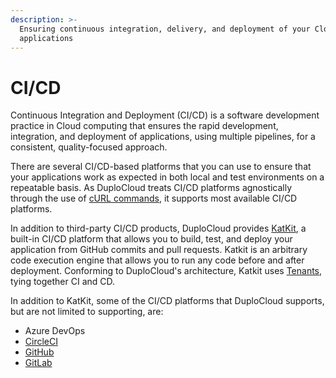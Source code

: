 ```yaml
---
description: >-
  Ensuring continuous integration, delivery, and deployment of your Cloud
  applications
---
```


# CI/CD

Continuous Integration and Deployment (CI/CD) is a software development practice in Cloud computing that ensures the rapid development, integration, and deployment of applications, using multiple pipelines, for a consistent, quality-focused approach.&#x20;

There are several CI/CD-based platforms that you can use to ensure that your applications work as expected in both local and test environments on a repeatable basis. As DuploCloud treats CI/CD platforms agnostically through the use of [cURL commands](https://en.wikipedia.org/wiki/CURL), it supports most available CI/CD platforms.

In addition to third-party CI/CD products, DuploCloud provides [KatKit](katkit/), a built-in CI/CD platform that allows you to build, test, and deploy your application from GitHub commits and pull requests. Katkit is an arbitrary code execution engine that allows you to run any code before and after deployment. Conforming to DuploCloud's architecture, Katkit uses [Tenants](../getting-started/application-focussed-interface/tenant.md), tying together CI and CD.&#x20;

In addition to KatKit, some of the CI/CD platforms that DuploCloud supports, but are not limited to supporting, are:

* Azure DevOps
* [CircleCI](circleci/)
* [GitHub](github-actions/)
* [GitLab](github-actions-1/)



